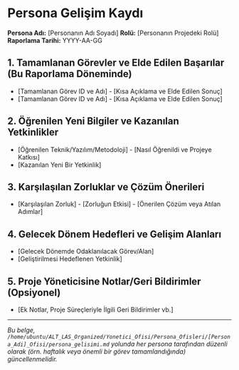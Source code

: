 # Persona Gelişim Kaydı

**Persona Adı:** [Personanın Adı Soyadı]
**Rolü:** [Personanın Projedeki Rolü]
**Raporlama Tarihi:** YYYY-AA-GG

## 1. Tamamlanan Görevler ve Elde Edilen Başarılar (Bu Raporlama Döneminde)

*   [Tamamlanan Görev ID ve Adı] - [Kısa Açıklama ve Elde Edilen Sonuç]
*   [Tamamlanan Görev ID ve Adı] - [Kısa Açıklama ve Elde Edilen Sonuç]

## 2. Öğrenilen Yeni Bilgiler ve Kazanılan Yetkinlikler

*   [Öğrenilen Teknik/Yazılım/Metodoloji] - [Nasıl Öğrenildi ve Projeye Katkısı]
*   [Kazanılan Yeni Bir Yetkinlik]

## 3. Karşılaşılan Zorluklar ve Çözüm Önerileri

*   [Karşılaşılan Zorluk] - [Zorluğun Etkisi] - [Önerilen Çözüm veya Atılan Adımlar]

## 4. Gelecek Dönem Hedefleri ve Gelişim Alanları

*   [Gelecek Dönemde Odaklanılacak Görev/Alan]
*   [Geliştirilmesi Hedeflenen Yetkinlik]

## 5. Proje Yöneticisine Notlar/Geri Bildirimler (Opsiyonel)

*   [Ek Notlar, Proje Süreçleriyle İlgili Geri Bildirimler vb.]

---
*Bu belge, `/home/ubuntu/ALT_LAS_Organized/Yonetici_Ofisi/Persona_Ofisleri/[Persona_Adi]_Ofisi/persona_gelisimi.md` yolunda her persona tarafından düzenli olarak (örn. haftalık veya önemli bir görev tamamlandığında) güncellenmelidir.*

